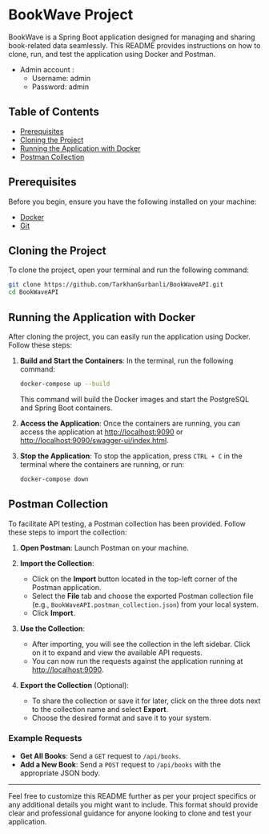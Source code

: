
# BookWave Project

BookWave is a Spring Boot application designed for managing and sharing book-related data seamlessly. This README provides instructions on how to clone, run, and test the application using Docker and Postman.
 - Admin account : 
      - Username: admin
      - Password: admin

## Table of Contents
- [Prerequisites](#prerequisites)
- [Cloning the Project](#cloning-the-project)
- [Running the Application with Docker](#running-the-application-with-docker)
- [Postman Collection](#postman-collection)

## Prerequisites

Before you begin, ensure you have the following installed on your machine:

- [Docker](https://www.docker.com/get-started)
- [Git](https://git-scm.com/downloads)

## Cloning the Project

To clone the project, open your terminal and run the following command:

```bash
git clone https://github.com/TarkhanGurbanli/BookWaveAPI.git
cd BookWaveAPI
```

## Running the Application with Docker

After cloning the project, you can easily run the application using Docker. Follow these steps:

1. **Build and Start the Containers**: In the terminal, run the following command:

   ```bash
   docker-compose up --build
   ```

   This command will build the Docker images and start the PostgreSQL and Spring Boot containers.

2. **Access the Application**: Once the containers are running, you can access the application at [http://localhost:9090](http://localhost:9090) or [http://localhost:9090/swagger-ui/index.html](http://localhost:9090/swagger-ui/index.html).

3. **Stop the Application**: To stop the application, press `CTRL + C` in the terminal where the containers are running, or run:

   ```bash
   docker-compose down
   ```

## Postman Collection

To facilitate API testing, a Postman collection has been provided. Follow these steps to import the collection:

1. **Open Postman**: Launch Postman on your machine.

2. **Import the Collection**: 
   - Click on the **Import** button located in the top-left corner of the Postman application.
   - Select the **File** tab and choose the exported Postman collection file (e.g., `BookWaveAPI.postman_collection.json`) from your local system.
   - Click **Import**.

3. **Use the Collection**: 
   - After importing, you will see the collection in the left sidebar. Click on it to expand and view the available API requests.
   - You can now run the requests against the application running at [http://localhost:9090](http://localhost:9090).

4. **Export the Collection** (Optional): 
   - To share the collection or save it for later, click on the three dots next to the collection name and select **Export**.
   - Choose the desired format and save it to your system.

### Example Requests

- **Get All Books**: Send a `GET` request to `/api/books`.
- **Add a New Book**: Send a `POST` request to `/api/books` with the appropriate JSON body.

---

Feel free to customize this README further as per your project specifics or any additional details you might want to include. This format should provide clear and professional guidance for anyone looking to clone and test your application.
